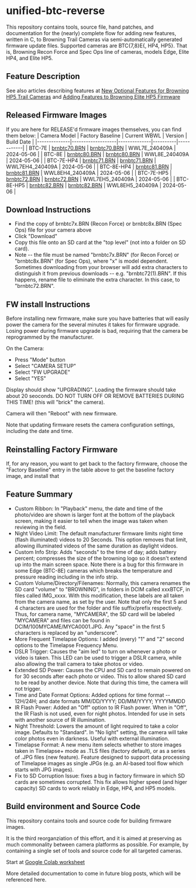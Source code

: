 # unified-btc-reverse

This repository contains tools, source file, hand patches, and documentation for the (nearly) complete flow for adding new features, written in C, to Browning Trail Cameras via semi-automatically generated firmware update files.  Supported cameras are BTC{7,8}E{, HP4, HP5}.  That is, Browning Recon Force and Spec Ops line of cameras, models Edge, Elite HP4, and Elite HP5. 

## Feature Description
See also articles describing features at [New Optional Features for Browning HP5 Trail Cameras](https://winterberrywildlife.ouroneacrefarm.com/2022/12/19/new-optional-features-for-browning-hp5-trail-cameras/)
and 
[Adding Features to Browning Elite HP5 Firmware](https://winterberrywildlife.ouroneacrefarm.com/2022/11/14/adding-features-to-browning-elite-hp5-firmware/)

## Released Firmware Images
If you are here for RELEASE'd firmware images themselves, you can find them below:
| Camera Model | Factory Baseline  | Current WBWL | Version  | Build Date |
|--------------|-------------------|--------------|----------|------------|
| BTC-7E | [brnbtc70.BRN](https://github.com/robertzak133/unified-btc-reverse/blob/main/targets/btc-7e/factory-firmware-images/BTC7E_2021_10_07/brnbtc70.BRN) | [brnbtc70.BRN](https://github.com/robertzak133/unified-btc-reverse/blob/main/targets/btc-7e/created-burn-images/RELEASE/brnbtc70.BRN) | WWL7E_240409A | 2024-05-06 |
| BTC-8E | [brnbtc80.BRN](https://github.com/robertzak133/unified-btc-reverse/blob/main/targets/btc-8e/factory-firmware-images/BTC8E_2021_10_07/brnbtc80.BRN) | [brnbtc80.BRN](https://github.com/robertzak133/unified-btc-reverse/blob/main/targets/btc-8e/created-burn-images/RELEASE/brnbtc80.BRN) | WWL8E_240409A | 2024-05-06 |
| BTC-7E-HP4 | [brnbtc71.BRN](https://github.com/robertzak133/unified-btc-reverse/blob/main/targets/btc-7e-hp4/factory-firmware-images/2023-02-01-ns/brnbtc71.BRN) | [brnbtc71.BRN](https://github.com/robertzak133/unified-btc-reverse/blob/main/targets/btc-7e-hp4/created-burn-images/RELEASE/brnbtc71.BRN) | WWL7EH4_240409A | 2024-05-06 |
| BTC-8E-HP4 | [brnbtc81.BRN](https://github.com/robertzak133/unified-btc-reverse/blob/main/targets/btc-8e-hp4/factory-firmware-images/2023-02-01-ns/brnbtc81.BRN) | [brnbtc81.BRN](https://github.com/robertzak133/unified-btc-reverse/blob/main/targets/btc-8e-hp4/created-burn-images/RELEASE/brnbtc81.BRN) | WWL8EH4_240409A | 2024-05-06 |
| BTC-7E-HP5 | [brnbtc72.BRN](https://github.com/robertzak133/unified-btc-reverse/blob/main/targets/btc-7e-hp5/factory-firmware-images/BTC7EH5_L10200F/brnbtc72.BRN) | [brnbtc72.BRN](https://github.com/robertzak133/unified-btc-reverse/blob/main/targets/btc-7e-hp5/created-burn-images/RELEASE/brnbtc72.BRN) | WWL7EH5_240409A | 2024-05-06 |
| BTC-8E-HP5 | [brnbtc82.BRN](https://github.com/robertzak133/unified-btc-reverse/blob/main/targets/btc-8e-hp5/factory-firmware-images/BTC8EH5_L10200F/brnbtc82.BRN) | [brnbtc82.BRN](https://github.com/robertzak133/unified-btc-reverse/blob/main/targets/btc-8e-hp5/created-burn-images/RELEASE/brnbtc82.BRN) | WWL8EH5_240409A | 2024-05-06 |

## Download Instructions
- Find the copy of brnbtc7x.BRN (Recon Force) or brnbtc8x.BRN (Spec Ops) file for your camera above
- Click "Download"
- Copy this file onto an SD card at the "top level" (not into a folder on SD card).  
- Note -- the file must be named "brnbtc7x.BRN" (for Recon Force) or "brnbtc8x.BRN" (for Spec Ops), where "x" is model dependent.  Sometimes downloading from your browser will add extra characters to distinguish it from previous downloads -- e.g. "brnbtc72(1).BRN".  If this happens, rename file to eliminate the extra character. In this case, to  "brnbtc72.BRN". 

## FW install Instructions

Before installing new firmware, make sure you have batteries that will easily power the camera for the several minutes it takes for firmware upgrade. Losing power during firmware upgrade is bad, requiring that the camera be reprogrammed by the manufacturer.  

On the Camera:
- Press "Mode" button 
- Select "CAMERA SETUP"
- Select "FW UPGRADE"
- Select "YES"

Display should show "UPGRADING".  Loading the firmware should take about 20 seoconds. DO NOT TURN OFF OR REMOVE BATTERIES DURING THIS TIME! (this will "brick" the camera).  

Camera will then "Reboot" with new firmware.

Note that updating firmware resets the camera configuration settings, including the date and time. 

## Reinstalling Factory Firmware
If, for any reason, you want to get back to the factory firmware, choose the "Factory Baseline" entry in the table above to get the baseline factory image, and install that



## Feature Summary
 * Custom Ribbon: In "Playback" menu, the date and time of the photo/video are shown is larger font at the bottom of the playback screen, making it easier to tell when the image was taken when reviewing in the field. 
 * Night Video Limit: The default manufacturer firmware limits night time (flash illuminated) videos to 20 Seconds.  This option removes that limit, allowing illuminated videos of the same duration as daylight videos.
 * Custom Info Strip: Adds "seconds" to the time of day; adds battery percent; compresses the size of the browning logo so it doesn't extend up into the main screen space.  Note there is a bug for this firmware in some Edge (BTC-8E) cameras which breaks the temperature and pressure reading including in the info strip.  
 * Custom Volume/Directory/Filenames: Normally, this camera renames the SD card "volume"  to "BROWNING", in folders in DCIM called xxxBTCF, in files called IMG_xxxx.  With this modification, these labels are all taken from the camera name, as set by the user.  Note that only the first 5 and 4 characters are used for the folder and file suffix/prefix respectively.  Thus, for camera name, "MYCAMERA", the SD card will be labeled "MYCAMERA" and files can be found in DCIM/100MYCAME/MYCA0001.JPG.  Any "space" in the first 5 characters is replaced by an "underscore".
 * More Frequent Timelapse Options: I added (every) "1" and "2" second options to the Timelapse Frequency Menu.  
 * DSLR Trigger: Causes the "aim led" to turn on whenever a photo or video is taken.  This LED can be used to trigger a DSLR camera, while also allowing the trail camera to take photos or video.
 * Extended SD Power: Causes the CPU and SD card to remain powered on for 30 seconds after each photo or video.  This to allow shared SD card to be read by another device.  Note that during this time, the camera will not trigger.
 * Time and Date Format Options: Added options for time format -- 12H/24H; and date formats MM/DD/YYYY; DD/MM/YYYY; YYYYMMDD
 * IR Flash Power: Added an "Off" option to IR Flash power.  When in "Off", the IR Flash is not used, even for night photos.  Intended for use in sets with another source of IR illumination. 
 * Night Threshold: Lowers the amount of light required to take a color image.  Defaults to "Standard".  In "No light" setting, the camera will take color photos even in darkness.  Useful with external illumination. 
 * Timelapse Format: A new menu item selects whether to store images taken in Timelapse+ mode as .TLS files (factory default), or as a series of .JPG files (new feature).  Feature designed to support data processing of Timelapse images as single JPGs (e.g. an AI-based tool flow which starts with JPG images).  
 * Fix to SD Corruption Issue: fixes a bug in factory firmware in which SD cards are sometimes corrupted.  This fix allows higher speed (and higer capacity) SD cards to work reliably in Edge, HP4, and HP5 models. 
 
## Build environment and Source Code

This repository contains tools and source code for building firmware images.  

It is the third reorganziation of this effort, and it is aimed at preserving as much commonality between camera platforms as possible.  For example, by containing a single set of tools and source code for all targeted cameras.

Start at [Google Colab worksheet](https://github.com/robertzak133/unified-btc-reverse/blob/main/tools/colab/2023-01-30-Unified-BTC-BRN-FIle-Creator.ipynb) 

More detailed documentation to come in future blog posts, which will be referenced here. 



